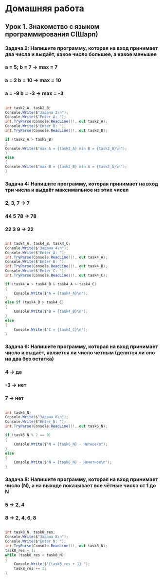 # Домашняя работа

## Урок 1. Знакомство с языком программирования С(Шарп)

### Задача 2: Напишите программу, которая на вход принимает два числа и выдаёт, какое число большее, а какое меньшее

### a = 5; b = 7 -> max = 7

### a = 2 b = 10 -> max = 10

### a = -9 b = -3 -> max = -3

```C#

int task2_A, task2_B;
Console.Write($"Задача 2\n");
Console.Write($"Enter A: ");
int.TryParse(Console.ReadLine()!, out task2_A);
Console.Write($"Enter B: ");
int.TryParse(Console.ReadLine()!, out task2_B);

if (task2_A > task2_B)
{
Console.Write($"max A = {task2_A} min B = {task2_B}\n");
}
else
{
Console.Write($"max B = {task2_B} min A = {task2_A}\n");
}

```

### Задача 4: Напишите программу, которая принимает на вход три числа и выдаёт максимальное из этих чисел

### 2, 3, 7 -> 7

### 44 5 78 -> 78

### 22 3 9 -> 22

```C#

int task4_A, task4_B, task4_C;
Console.Write($"Задача 4\n");
Console.Write($"Enter A: ");
int.TryParse(Console.ReadLine()!, out task4_A);
Console.Write($"Enter B: ");
int.TryParse(Console.ReadLine()!, out task4_B);
Console.Write($"Enter C: ");
int.TryParse(Console.ReadLine()!, out task4_C);

if (task4_A > task4_B & task4_A > task4_C)
{
    Console.Write($"A = {task4_A}\n");
}
else if (task4_B > task4_C)
{
    Console.Write($"B = {task4_B}\n");    
}
else
{
    Console.Write($"C = {task4_C}\n");
}

```

### Задача 6: Напишите программу, которая на вход принимает число и выдаёт, является ли число чётным (делится ли оно на два без остатка)

### 4 -> да

### -3 -> нет

### 7 -> нет

```C#

int task6_N;
Console.Write($"Задача 6\n");
Console.Write($"Enter N: ");
int.TryParse(Console.ReadLine()!, out task6_N);

if (task6_N % 2 == 0)
{
    Console.Write($"N = {task6_N} - Четное\n");
}
else
{
    Console.Write($"N = {task6_N} - Нечетное\n");
}

```

### Задача 8: Напишите программу, которая на вход принимает число (N), а на выходе показывает все чётные числа от 1 до N

### 5 -> 2, 4

### 8 -> 2, 4, 6, 8

```C#

int task8_N, task8_res;
Console.Write($"Задача 8\n");
Console.Write($"Enter N: ");
int.TryParse(Console.ReadLine()!, out task8_N);
task8_res = 1;
while (task8_res < task8_N)
{
    Console.Write($"{task8_res + 1} ");
    task8_res += 2;
}


```
